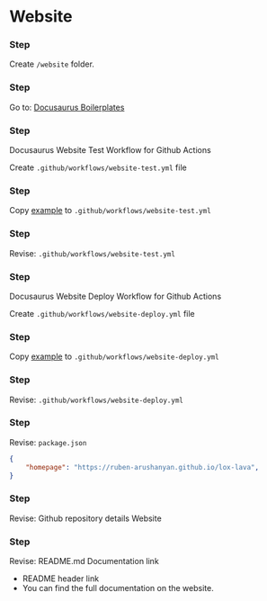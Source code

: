 # Website

[1]: https://github.com/MyPrivateRepositories/docusaurus-boilerplates
[2]: website-test.yml
[3]: website-deploy.yml

### Step

Create `/website` folder.

### Step

Go to: [Docusaurus Boilerplates][1]


### Step

Docusaurus Website Test Workflow for Github Actions

Create  `.github/workflows/website-test.yml` file

### Step

Copy [example][2] to `.github/workflows/website-test.yml`

### Step

Revise: `.github/workflows/website-test.yml`


### Step

Docusaurus Website Deploy Workflow for Github Actions

Create  `.github/workflows/website-deploy.yml` file

### Step

Copy [example][3] to `.github/workflows/website-deploy.yml`

### Step

Revise: `.github/workflows/website-deploy.yml`

### Step

Revise: `package.json`

```json
{
    "homepage": "https://ruben-arushanyan.github.io/lox-lava",
}
```

### Step

Revise: Github repository details Website

### Step

Revise: README.md Documentation link


- README header link
- You can find the full documentation on the website.

